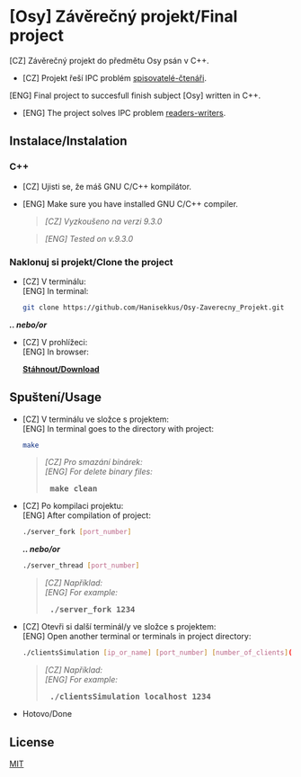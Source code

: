 # [Osy] Závěrečný projekt/Final project

[CZ] Závěrečný projekt do předmětu Osy psán v C++.
  
* [CZ] Projekt řeší IPC problém [spisovatelé-čtenáři](https://cs.qwe.wiki/wiki/Readers%E2%80%93writers_problem).

[ENG] Final project to succesfull finish subject [Osy] written in C++.

* [ENG] The project solves IPC problem [readers-writers](https://en.wikipedia.org/wiki/Readers%E2%80%93writers_problem).

## Instalace/Instalation

### C++
* [CZ] Ujisti se, že máš GNU C/C++ kompilátor.
* [ENG] Make sure you have installed GNU C/C++ compiler.
 
  > *[CZ] Vyzkoušeno na verzi 9.3.0*
  
  > *[ENG] Tested on v.9.3.0*

### Naklonuj si projekt/Clone the project
* [CZ] V terminálu:<br />
[ENG] In terminal:

   ```bash
   git clone https://github.com/Hanisekkus/Osy-Zaverecny_Projekt.git
   ```

**_.. nebo/or_** 
* [CZ] V prohlížeci:<br />
[ENG] In browser:

   [**Stáhnout/Download**](https://github.com/Hanisekkus/Osy-Zaverecny_Projekt/archive/master.zip)

## Spuštení/Usage

* [CZ] V terminálu ve složce s projektem:<br />
[ENG] In terminal goes to the directory with project:

   ```bash
   make
   ```
   
   > *[CZ] Pro smazání binárek:<br />*
   > *[ENG] For delete binary files:*
   > **<pre>  make clean</pre>**
   
* [CZ] Po kompilaci projektu:<br />
[ENG] After compilation of project:

  ```bash
  ./server_fork [port_number]
  ```
  **_.. nebo/or_** 
   ```bash
  ./server_thread [port_number]
  ```
  
  >*[CZ] Například:<br />*
  >*[ENG] For example:<br />*
  >**<pre> ./server_fork 1234</pre>**
  
  
* [CZ] Otevři si další terminál/y ve složce s projektem:<br />
[ENG] Open another terminal or terminals in project directory:

  ```bash
  ./clientsSimulation [ip_or_name] [port_number] [number_of_clients](volitelné/optional)
  ```
  
  >*[CZ] Například:<br />*
  >*[ENG] For example:*
  >**<pre>  ./clientsSimulation localhost 1234</pre>**

* Hotovo/Done

## License
[MIT](https://choosealicense.com/licenses/mit/)
